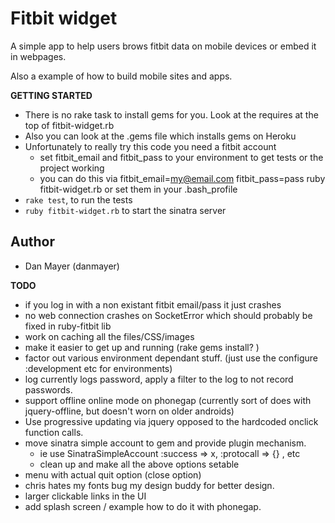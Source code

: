 # Fitbit widget  

A simple app to help users brows fitbit data on mobile devices or embed it in webpages.

Also a example of how to build mobile sites and apps.

__GETTING STARTED__

* There is no rake task to install gems for you. Look at the requires at the top of fitbit-widget.rb
* Also you can look at the .gems file which installs gems on Heroku
* Unfortunately to really try this code you need a fitbit account
  * set fitbit_email and fitbit_pass to your environment to get tests or the project working
  * you can do this via fitbit_email=my@email.com fitbit_pass=pass ruby fitbit-widget.rb or set them in your .bash_profile
* `rake test`, to run the tests
* `ruby fitbit-widget.rb` to start the sinatra server

## Author
* Dan Mayer (danmayer)

__TODO__

* if you log in with a non existant fitbit email/pass it just crashes
* no web connection crashes on SocketError which should probably be fixed in ruby-fitbit lib
* work on caching all the files/CSS/images
* make it easier to get up and running (rake gems install? )
* factor out various environment dependant stuff. (just use the configure :development etc for environments)
* log currently logs password, apply a filter to the log to not record passwords.
* support offline online mode on phonegap (currently sort of does with jquery-offline, but doesn't worn on older androids)
* Use progressive updating via jquery opposed to the hardcoded onclick function calls.
* move sinatra simple account to gem and provide plugin mechanism.
  * ie use SinatraSimpleAccount :success => x, :protocall => {} , etc
  * clean up and make all the above options setable
* menu with actual quit option (close option)
* chris hates my fonts bug my design buddy for better design.
* larger clickable links in the UI
* add splash screen / example how to do it with phonegap.

